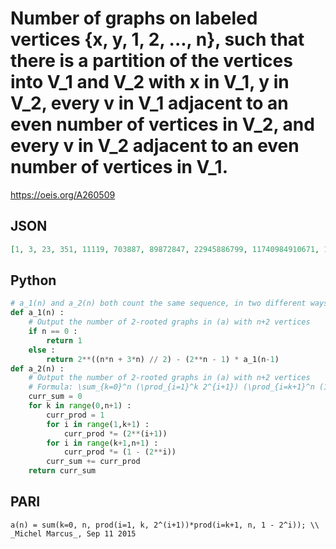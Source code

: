 # Number of graphs on labeled vertices \{x, y, 1, 2, \.\.\., n\}, such that there is a partition of the vertices into V\_1 and V\_2 with x in V\_1, y in V\_2, every v in V\_1 adjacent to an even number of vertices in V\_2, and every v in V\_2 adjacent to an even number of vertices in V\_1\.
https://oeis.org/A260509
## JSON
```JSON
[1, 3, 23, 351, 11119, 703887, 89872847, 22945886799, 11740984910671, 12014755220129103, 24602393557227030863, 100754627840184914661711, 825349838279823049359417679, 13521969078301639826644261077327, 443083578482642171171990600910324047, 29037623349739387300519333731237743018319]
```
## Python
```Python
# a_1(n) and a_2(n) both count the same sequence, in two different ways.
def a_1(n) :
    # Output the number of 2-rooted graphs in (a) with n+2 vertices
    if n == 0 :
        return 1
    else :
        return 2**((n*n + 3*n) // 2) - (2**n - 1) * a_1(n-1)
def a_2(n) :
    # Output the number of 2-rooted graphs in (a) with n+2 vertices
    # Formula: \sum_{k=0}^n (\prod_{i=1}^k 2^{i+1}) (\prod_{i=k+1}^n (1 - 2^i))
    curr_sum = 0
    for k in range(0,n+1) :
        curr_prod = 1
        for i in range(1,k+1) :
            curr_prod *= (2**(i+1))
        for i in range(k+1,n+1) :
            curr_prod *= (1 - (2**i))
        curr_sum += curr_prod
    return curr_sum
```
## PARI
```PARI
a(n) = sum(k=0, n, prod(i=1, k, 2^(i+1))*prod(i=k+1, n, 1 - 2^i)); \\ _Michel Marcus_, Sep 11 2015
```
